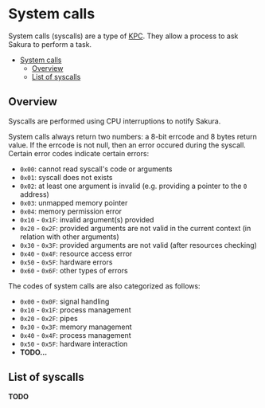 # System calls

System calls (syscalls) are a type of [KPC](./kpc.md).
They allow a process to ask Sakura to perform
a task.

- [System calls](#system-calls)
  - [Overview](#overview)
  - [List of syscalls](#list-of-syscalls)

## Overview
Syscalls are performed using CPU interruptions to notify Sakura.

System calls always return two numbers: a 8-bit errcode and
8 bytes return value. If the errcode is not null, then an
error occured during the syscall. Certain error codes
indicate certain errors:
- `0x00`: cannot read syscall's code or arguments
- `0x01`: syscall does not exists
- `0x02`: at least one argument is invalid (e.g. providing a pointer to the `0` address)
- `0x03`: unmapped memory pointer
- `0x04`: memory permission error
- `0x10` - `0x1F`: invalid argument(s) provided
- `0x20` - `0x2F`: provided arguments are not valid in the current context (in relation with other arguments)
- `0x30` - `0x3F`: provided arguments are not valid (after resources checking)
- `0x40` - `0x4F`: resource access error
- `0x50` - `0x5F`: hardware errors
- `0x60` - `0x6F`: other types of errors

The codes of system calls are also categorized as follows:
- `0x00` - `0x0F`: signal handling
- `0x10` - `0x1F`: process management
- `0x20` - `0x2F`: pipes
- `0x30` - `0x3F`: memory management
- `0x40` - `0x4F`: process management
- `0x50` - `0x5F`: hardware interaction
- **TODO...**

## List of syscalls
**TODO**